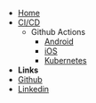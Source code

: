 <!-- markdownlint-disable-next-line first-line-heading -->

- [Home](/)
- [CI/CD](/cicd/cicd.md)
  - Github Actions
    - [Android](/cicd/android.md)
    - [iOS](/cicd/github/ios.md)
    - [Kubernetes](/cicd/github/kubernetes.md)
- **Links**
- [Github](https://github.com/karlosarr)
- [Linkedin](https://www.linkedin.com/in/karlosarr)